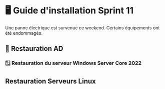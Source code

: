# 🖥️ Guide d'installation Sprint 11

Une panne électrique est survenue ce weekend. Certains équipements ont été endommagés.

## 📂 Restauration AD

### 🪟 Restauration du serveur Windows Server Core 2022

## Restauration Serveurs Linux
